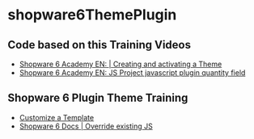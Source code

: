 # shopware6ThemePlugin

## Code based on this Training Videos 
- [Shopware 6 Academy EN: | Creating and activating a Theme](https://academy.shopware.com/courses/take/shopware-6-template-training-english/lessons/9181640-creating-and-activating-a-theme)
- [Shopware 6 Academy EN: JS Project javascript plugin quantity field](https://academy.shopware.com/courses/take/shopware-6-advanced-template-training-english/lessons/9747216-javascript-plugin-quantity-field)
## Shopware 6 Plugin Theme Training

- [Customize a Template](https://developer.shopware.com/docs/guides/plugins/plugins/storefront/customize-templates)
- [Shopware 6 Docs | Override existing JS](https://developer.shopware.com/docs/guides/plugins/plugins/storefront/override-existing-javascript)




